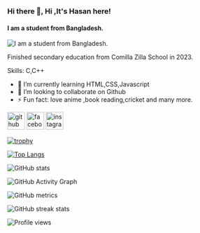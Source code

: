 ### Hi there 👋, Hi ,It's Hasan here!
#### I am a student from Bangladesh.
![I am a student from Bangladesh.](https://scontent.fdac7-1.fna.fbcdn.net/v/t39.30808-6/350129382_808818320297549_915350409684416788_n.jpg?_nc_cat=102&ccb=1-7&_nc_sid=09cbfe&_nc_eui2=AeEqqqKPL_Zy4HeO1FE-0PxNukqayKjdU5e6SprIqN1Tl6rtcjcI44xHVWn_xyd8Bp1irNBgnCFdqC0HSvwrO6TP&_nc_ohc=IL3ayU6QmM8AX_uCMmz&_nc_ht=scontent.fdac7-1.fna&oh=00_AfDnbWxQLQGjBGSwegl9Ylla-hS4qJsQV-p_S8WdpRrFew&oe=649B2C59)

Finished secondary education from Comilla Zilla School in 2023.

Skills: C,C++

- 🌱 I’m currently learning HTML,CSS,Javascript 
- 👯 I’m looking to collaborate on Github 
- ⚡ Fun fact: love anime ,book reading,cricket and many more. 


[<img src='https://cdn.jsdelivr.net/npm/simple-icons@3.0.1/icons/github.svg' alt='github' height='40'>](https://github.com/smwrhasan)  [<img src='https://cdn.jsdelivr.net/npm/simple-icons@3.0.1/icons/facebook.svg' alt='facebook' height='40'>](https://www.facebook.com/profile.php?id=100038911457135)  [<img src='https://cdn.jsdelivr.net/npm/simple-icons@3.0.1/icons/instagram.svg' alt='instagram' height='40'>](https://www.instagram.com/s.m.w.r.hasan/)  

[![trophy](https://github-profile-trophy.vercel.app/?username=smwrhasan)](https://github.com/ryo-ma/github-profile-trophy)

[![Top Langs](https://github-readme-stats.vercel.app/api/top-langs/?username=smwrhasan)](https://github.com/anuraghazra/github-readme-stats)

![GitHub stats](https://github-readme-stats.vercel.app/api?username=smwrhasan&show_icons=true)  

![GitHub Activity Graph](https://activity-graph.herokuapp.com/graph?username=smwrhasan)  

![GitHub metrics](https://metrics.lecoq.io/smwrhasan)  

![GitHub streak stats](https://streak-stats.demolab.com/?user=smwrhasan)  

![Profile views](https://gpvc.arturio.dev/smwrhasan)  
